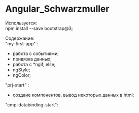 # Angular_Schwarzmuller
Используется: <br>
npm install --save bootstrap@3;

Содержание:<br>
"my-first-app" : <br>
- работа с событиями;
- привязка данных;
- работа с *ngif, else;
- ngStyle;
- ngColor;

"prj-start" : <br>
- создаие компонентов, вывод некоторых данных в html;

"cmp-databinding-start": <br>